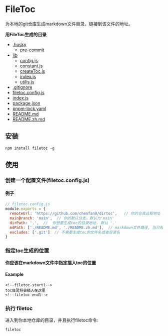 # FileToc
为本地的git仓库生成markdown文件目录。链接到该文件的地址。

**用FileToc生成的目录**
<!--filetoc-start-->
- [.husky](https://github.com/chenfan0/filetoc/tree/main/.husky)
  - [pre-commit](https://github.com/chenfan0/filetoc/tree/main/.husky/pre-commit)
- [lib](https://github.com/chenfan0/filetoc/tree/main/lib)
  - [config.js](https://github.com/chenfan0/filetoc/tree/main/lib/config.js)
  - [constant.js](https://github.com/chenfan0/filetoc/tree/main/lib/constant.js)
  - [createToc.js](https://github.com/chenfan0/filetoc/tree/main/lib/createToc.js)
  - [index.js](https://github.com/chenfan0/filetoc/tree/main/lib/index.js)
  - [utilis.js](https://github.com/chenfan0/filetoc/tree/main/lib/utilis.js)
- [.gitignore](https://github.com/chenfan0/filetoc/blob/main/.gitignore)
- [filetoc.config.js](https://github.com/chenfan0/filetoc/blob/main/filetoc.config.js)
- [index.js](https://github.com/chenfan0/filetoc/blob/main/index.js)
- [package.json](https://github.com/chenfan0/filetoc/blob/main/package.json)
- [pnpm-lock.yaml](https://github.com/chenfan0/filetoc/blob/main/pnpm-lock.yaml)
- [README.md](https://github.com/chenfan0/filetoc/blob/main/README.md)
- [README.zh.md](https://github.com/chenfan0/filetoc/blob/main/README.zh.md)
<!--filetoc-end-->

## 安装
```shell
npm install filetoc -g
```
## 使用

### 创建一个配置文件(filetoc.config.js)
#### 例子
```js
// filetoc.config.js
module.exports = {
  remoteUrl: 'https://github.com/chenfan0/dirtoc',   // 你的仓库远程地址
  mainBranch: 'main',  // 你的默认分支，默认为'main'
  dirPath: '.',  //  你想要生成toc的目录地址. 默认 '.'
  mdPath: ['./README.md', './README.zh.md'],  // markdown文件路径, 当只有一个路径时，也可写成字符串形式.  默认 ['README.md']
  excludes: ['.git']  // 不需要生成toc的文件名或者目录名
}
```
### 指定toc生成的位置
**你应该在markdown文件中指定插入toc的位置**
#### Example
```
<!--filetoc-start1-->
toc目录将会插入在这里
<!--filetoc-end1-->
```
### 执行 filetoc
进入到你本地仓库的目录，并且执行filetoc命令:
```
filetoc
```
